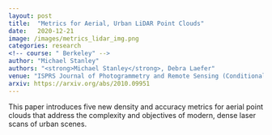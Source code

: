 ```yaml
---
layout: post
title:  "Metrics for Aerial, Urban LiDAR Point Clouds"
date:   2020-12-21
image: /images/metrics_lidar_img.png
categories: research
<!-- course: " Berkeley" -->
author: "Michael Stanley"
authors: "<strong>Michael Stanley</strong>, Debra Laefer"
venue: "ISPRS Journal of Photogrammetry and Remote Sensing (Conditionally Accepted)"
arxiv: https://arxiv.org/abs/2010.09951
---
```


This paper introduces five new density and accuracy metrics for aerial point clouds that address the complexity and objectives of modern, dense laser scans of urban scenes. 

<!-- Assisting Dr. Anita Flynn in [Prof. Kris Pister's](http://wsn.eecs.berkeley.edu/){:target="_blank"} lab, I learned a lot about testing and board-debugging the GINA 2.2/b/c boards. I learned a lot from this project, from cutting traces to reflowing boards , even soldering and de-soldering components smaller than 4mm square. From Ankur Mehta, I learned a lot about serial protocols, from i2c, to SPI, UART and USB. This included writing new firmware to support new sensors and connecting across serial protocols to enable PC-sensor interaction. This was my first summer project and it was a bunch of exciting, hands-on learning. Some of my code contributions (mostly in terms of small, MSP430 C programs) may (perhaps) still be found [here](http://openwsn.berkeley.edu/){:target="_blank"}. -->